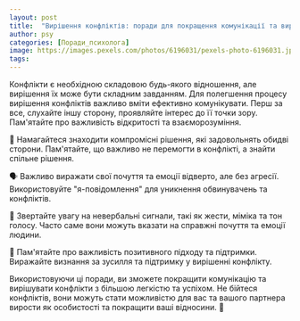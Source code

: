 ```yaml
---
layout: post
title:  "Вирішення конфліктів: поради для покращення комунікації та вирішення розбіжностей."
author: psy
categories: [Поради_психолога]
image: https://images.pexels.com/photos/6196031/pexels-photo-6196031.jpeg?auto=compress&cs=tinysrgb&fit=crop&h=627&w=1200
tags: 
---
```


Конфлікти є необхідною складовою будь-якого відношення, але вирішення їх може бути складним завданням. Для полегшення процесу вирішення конфліктів важливо вміти ефективно комунікувати. Перш за все, слухайте іншу сторону, проявляйте інтерес до її точки зору. Пам'ятайте про важливість відкритості та взаєморозуміння. 

🤝 Намагайтеся знаходити компромісні рішення, які задовольнять обидві сторони. Пам'ятайте, що важливо не перемогти в конфлікті, а знайти спільне рішення. 

🗣️ Важливо виражати свої почуття та емоції відверто, але без агресії. Використовуйте "я-повідомлення" для уникнення обвинувачень та конфліктів.

🤔 Звертайте увагу на невербальні сигнали, такі як жести, міміка та тон голосу. Часто саме вони можуть вказати на справжні почуття та емоції людини.

🤗 Пам'ятайте про важливість позитивного підходу та підтримки. Виражайте визнання за зусилля та підтримку у вирішенні конфлікту.

Використовуючи ці поради, ви зможете покращити комунікацію та вирішувати конфлікти з більшою легкістю та успіхом. Не бійтеся конфліктів, вони можуть стати можливістю для вас та вашого партнера вирости як особистості та покращити ваші відносини. 🌟


